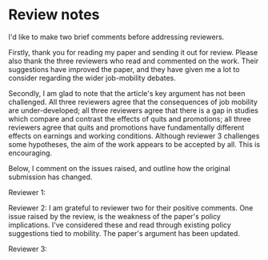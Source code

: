 # Review notes
I'd like to make two brief comments before addressing reviewers. 

Firstly, thank you for reading my paper and sending it out for review. Please also thank the three reviewers who read and commented on the work. Their suggestions have improved the paper, and they have given me a lot to consider regarding the wider job-mobility debates. 

Secondly, I am glad to note that the article's key argument has not been challenged. All three reviewers agree that the consequences of job mobility are under-developed; all three reviewers agree that there is a gap in studies which compare and contrast the effects of quits and promotions; all three reviewers agree that quits and promotions have fundamentally different effects on earnings and working conditions. Although reviewer 3 challenges some hypotheses, the aim of the work appears to be accepted by all. This is encouraging.

Below, I comment on the issues raised, and outline how the original submission has changed.

Reviewer 1:

Reviewer 2: I am grateful to reviewer two for their positive comments. One issue raised by the review, is the weakness of the paper's policy implications. I've considered these and read through existing policy suggestions tied to mobility. The paper's argument has been updated. 


Reviewer 3:
